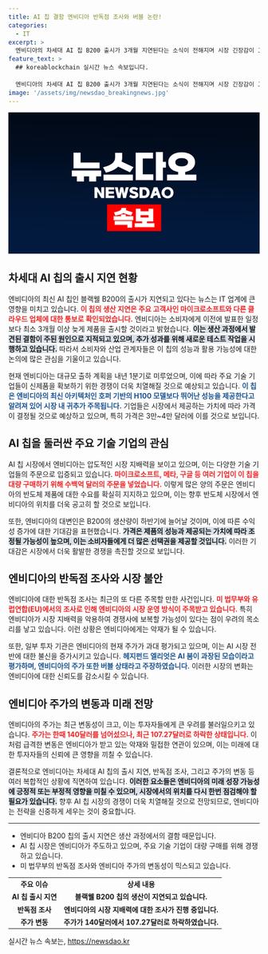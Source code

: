 ```yaml
---
title: AI 칩 결함 엔비디아 반독점 조사와 버블 논란!
categories:
  - IT
excerpt: >
  엔비디아의 차세대 AI 칩 B200 출시가 3개월 지연된다는 소식이 전해지며 시장 긴장감이 고조되고 있습니다. 주요 IT 기업들이 이 칩을 수백억 달러어치 주문한 가운데, 악재가 겹치며 엔비디아의 미래는 불확실해지고 있습니다. 클릭할 준비가 되셨나요?
feature_text: >
  ## koreablockchain 실시간 뉴스 속보입니다.

  엔비디아의 차세대 AI 칩 B200 출시가 3개월 지연된다는 소식이 전해지며 시장 긴장감이 고조되고 있습니다. 주요 IT 기업들이 이 칩을 수백억 달러어치 주문한 가운데, 악재가 겹치며 엔비디아의 미래는 불확실해지고 있습니다. 클릭할 준비가 되셨나요?
image: '/assets/img/newsdao_breakingnews.jpg'
---
```


<p><img src="/assets/img/newsdao_breakingnews.jpg" alt="koreablockchain 속보" /></p>

<h2 data-ke-size="size26">차세대 AI 칩의 출시 지연 현황</h2>

<p data-ke-size="size16">엔비디아의 최신 AI 칩인 블랙웰 B200의 출시가 지연되고 있다는 뉴스는 IT 업계에 큰 영향을 미치고 있습니다. <b><span style="color: #ee2323;">이 칩의 생산 지연은 주요 고객사인 마이크로소프트와 다른 클라우드 업체에 대한 통보로 확인되었습니다.</span></b> 엔비디아는 소비자에게 이전에 발표한 일정보다 최소 3개월 이상 늦게 제품을 출시할 것이라고 밝혔습니다. <b><span style="background-color: #21538527;">이는 생산 과정에서 발견된 결함이 주된 원인으로 지적되고 있으며, 추가 성과를 위해 새로운 테스트 작업을 시행하고 있습니다.</span></b> 따라서 소비자와 산업 관계자들은 이 칩의 성능과 활용 가능성에 대한 논의에 많은 관심을 기울이고 있습니다. </p>

<p data-ke-size="size16">현재 엔비디아는 대규모 출하 계획을 내년 1분기로 미루었으며, 이에 따라 주요 기술 기업들이 신제품을 확보하기 위한 경쟁이 더욱 치열해질 것으로 예상되고 있습니다. <b><span style="color: #1a5490;">이 칩은 엔비디아의 최신 아키텍처인 호퍼 기반의 H100 모델보다 뛰어난 성능을 제공한다고 알려져 있어 시장 내 귀추가 주목됩니다.</span></b> 기업들은 시장에서 제공하는 가치에 따라 가격이 결정될 것으로 예상하고 있으며, 특히 가격은 3만~4만 달러에 이를 것으로 보입니다. </p>

<h2 data-ke-size="size26">AI 칩을 둘러싼 주요 기술 기업의 관심</h2>

<p data-ke-size="size16">AI 칩 시장에서 엔비디아는 압도적인 시장 지배력을 보이고 있으며, 이는 다양한 기술 기업들의 주문으로 입증되고 있습니다. <b><span style="color: #ee2323;">마이크로소프트, 메타, 구글 등 여러 기업이 이 칩을 대량 구매하기 위해 수백억 달러의 주문을 넣었습니다.</span></b> 이렇게 많은 양의 주문은 엔비디아의 반도체 제품에 대한 수요를 확실히 지지하고 있으며, 이는 향후 반도체 시장에서 엔비디아의 위치를 더욱 공고히 할 것으로 보입니다. </p>

<p data-ke-size="size16">또한, 엔비디아의 대변인은 B200의 생산량이 하반기에 늘어날 것이며, 이에 따른 수익성 증가에 대한 기대감을 표현했습니다. <b><span style="background-color: #21538527;">가격은 제품의 성능과 제공되는 가치에 따라 조정될 가능성이 높으며, 이는 소비자들에게 더 많은 선택권을 제공할 것입니다.</span></b> 이러한 기대감은 시장에서 더욱 활발한 경쟁을 촉진할 것으로 보입니다. </p>

<h2 data-ke-size="size26">엔비디아의 반독점 조사와 시장 불안</h2>

<p data-ke-size="size16">엔비디아에 대한 반독점 조사는 최근의 또 다른 주목할 만한 사건입니다. <b><span style="color: #ee2323;">미 법무부와 유럽연합(EU)에서의 조사로 인해 엔비디아의 시장 운영 방식이 주목받고 있습니다.</span></b> 특히 엔비디아가 시장 지배력을 악용하여 경쟁사에 보복할 가능성이 있다는 점이 우려의 목소리를 낳고 있습니다. 이런 상황은 엔비디아에게는 악재가 될 수 있습니다. </p>

<p data-ke-size="size16">또한, 일부 투자 기관은 엔비디아의 현재 주가가 과대 평가되고 있으며, 이는 AI 시장 전반에 대한 불신을 증가시키고 있습니다. <b><span style="color: #1a5490;">헤지펀드 엘리엇은 AI 붐이 과장된 모습이라고 평가하며, 엔비디아의 주가 또한 버블 상태라고 주장하였습니다.</span></b> 이러한 시장의 변화는 엔비디아에 대한 신뢰도를 감소시킬 수 있습니다. </p>

<h2 data-ke-size="size26">엔비디아 주가의 변동과 미래 전망</h2>

<p data-ke-size="size16">엔비디아의 주가는 최근 변동성이 크고, 이는 투자자들에게 큰 우려를 불러일으키고 있습니다. <b><span style="color: #ee2323;">주가는 한때 140달러를 넘어섰으나, 최근 107.27달러로 하락한 상태입니다.</span></b> 이처럼 급격한 변동은 엔비디아가 받고 있는 악재와 밀접한 연관이 있으며, 이는 미래에 대한 투자자들의 신뢰에 큰 영향을 끼칠 수 있습니다. </p>

<p data-ke-size="size16">결론적으로 엔비디아는 차세대 AI 칩의 출시 지연, 반독점 조사, 그리고 주가의 변동 등 여러 복합적인 상황에 직면하여 있습니다. <b><span style="background-color: #21538527;">이러한 요소들은 엔비디아의 미래 성장 가능성에 긍정적 또는 부정적 영향을 미칠 수 있으며, 시장에서의 위치를 다시 한번 점검해야 할 필요가 있습니다.</span></b> 향후 AI 칩 시장의 경쟁이 더욱 치열해질 것으로 전망되므로, 엔비디아는 전략을 신중하게 세우는 것이 중요합니다. </p>

<hr>

<ul>
<li>엔비디아 B200 칩의 출시 지연은 생산 과정에서의 결함 때문입니다.</li>
<li>AI 칩 시장은 엔비디아가 주도하고 있으며, 주요 기술 기업이 대량 구매를 위해 경쟁하고 있습니다.</li>
<li>미 법무부의 반독점 조사와 엔비디아 주가의 변동성이 믹스되고 있습니다.</li>
</ul>

<table>
<tr>
<td style="text-align: center; height: 17px;"><b>주요 이슈</b></td>
<td style="text-align: center; height: 17px;"><b>상세 내용</b></td>
</tr>
<tr>
<td style="text-align: center; height: 17px;"><b>AI 칩 출시 지연</b></td>
<td style="text-align: center; height: 17px;"><b>블랙웰 B200 칩의 생산이 지연되고 있습니다.</b></td>
</tr>
<tr>
<td style="text-align: center; height: 17px;"><b>반독점 조사</b></td>
<td style="text-align: center; height: 17px;"><b>엔비디아의 시장 지배력에 대한 조사가 진행 중입니다.</b></td>
</tr>
<tr>
<td style="text-align: center; height: 17px;"><b>주가 변동</b></td>
<td style="text-align: center; height: 17px;"><b>주가가 140달러에서 107.27달러로 하락하였습니다.</b></td>
</tr>
</table>
실시간 뉴스 속보는, <a href="https://newsdao.kr" rel="dofollow">https://newsdao.kr</a>


